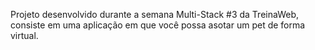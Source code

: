 Projeto desenvolvido durante a semana Multi-Stack #3 da TreinaWeb, consiste em uma aplicação em que você possa asotar um pet de forma virtual.
